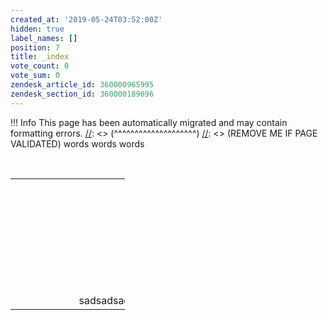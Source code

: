 ```yaml
---
created_at: '2019-05-24T03:52:00Z'
hidden: true
label_names: []
position: 7
title: _index
vote_count: 0
vote_sum: 0
zendesk_article_id: 360000965995
zendesk_section_id: 360000189696
---
```



[//]: <> (REMOVE ME IF PAGE VALIDATED)
[//]: <> (vvvvvvvvvvvvvvvvvvvv)
 !!! Info
     This page has been automatically migrated and may contain formatting errors.
[//]: <> (^^^^^^^^^^^^^^^^^^^^)
[//]: <> (REMOVE ME IF PAGE VALIDATED)
words words words

 

<table style="width: 183px;">
<tbody>
<tr class="odd">
<td style="width: 10px"> </td>
<td style="width: 10px"> </td>
<td style="width: 10px"> </td>
<td style="width: 267px"> </td>
<td style="width: 119px"> </td>
<td style="width: 56px"> </td>
</tr>
<tr class="even">
<td style="width: 10px"> </td>
<td style="width: 10px"> </td>
<td style="width: 10px"> </td>
<td style="width: 267px"> </td>
<td style="width: 119px"> </td>
<td style="width: 56px"> </td>
</tr>
<tr class="odd">
<td style="width: 10px"> </td>
<td style="width: 10px"> </td>
<td style="width: 10px"> </td>
<td style="width: 267px"> </td>
<td style="width: 119px"> </td>
<td style="width: 56px"> </td>
</tr>
<tr class="even">
<td style="width: 10px"> </td>
<td style="width: 10px"> </td>
<td style="width: 10px"> </td>
<td style="width: 267px"> </td>
<td style="width: 119px"> </td>
<td style="width: 56px"> </td>
</tr>
<tr class="odd">
<td style="width: 10px"> </td>
<td style="width: 10px"> </td>
<td style="width: 10px"> </td>
<td style="width: 267px"> </td>
<td style="width: 119px"> </td>
<td style="width: 56px"> </td>
</tr>
<tr class="even">
<td style="width: 10px"> </td>
<td style="width: 10px"> </td>
<td style="width: 10px"> </td>
<td style="width: 267px"> </td>
<td style="width: 119px"> </td>
<td style="width: 56px"> </td>
</tr>
<tr class="odd">
<td style="width: 10px"> </td>
<td style="width: 10px"> </td>
<td style="width: 10px"> </td>
<td style="width: 267px"> </td>
<td style="width: 119px"> </td>
<td style="width: 56px"> </td>
</tr>
<tr class="even">
<td style="width: 10px"> </td>
<td style="width: 10px"> </td>
<td style="width: 10px"> </td>
<td style="width: 267px"> </td>
<td style="width: 119px"> </td>
<td style="width: 56px">sadsadsadsadsadsasadssssadsa</td>
</tr>
</tbody>
</table>
